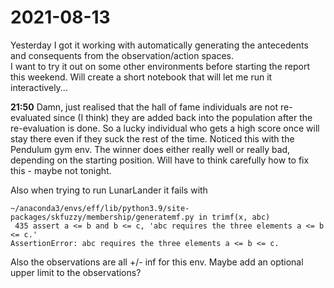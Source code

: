 # 2021-08-13
Yesterday I got it working with automatically generating the antecedents and consequents from the observation/action spaces.  
I want to try it out on some other environments before starting the report this weekend.  Will create a short notebook that will let me run it interactively...

**21:50**  Damn, just realised that the hall of fame individuals are not re-evaluated since (I think) they are added back into the population after the re-evaluation is done.  So a lucky individual who gets a high score once will stay there even if they suck the rest of the time.    Noticed this with the Pendulum gym env. The winner does either really well or really bad, depending on the starting position.  Will have to think carefully how to fix this - maybe not tonight.

Also when trying to run LunarLander it fails with
```
~/anaconda3/envs/eff/lib/python3.9/site-packages/skfuzzy/membership/generatemf.py in trimf(x, abc)
 435 assert a <= b and b <= c, 'abc requires the three elements a <= b <= c.'
AssertionError: abc requires the three elements a <= b <= c.
```
Also the observations are all +/- inf for this env.  Maybe add an optional upper limit to the observations?



